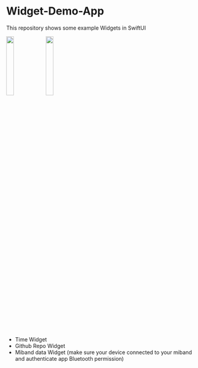 # Widget-Demo-App
This repository shows some example Widgets in SwiftUI

<img src="https://user-images.githubusercontent.com/28716129/193448984-c2d225e1-128b-4114-9859-0c276fc46370.jpg" width="20%" >
<img src="https://user-images.githubusercontent.com/28716129/193448987-ac3d312f-65d8-4794-829e-b8c2e7e41d21.JPG" width="20%" >


* Time Widget
* Github Repo Widget
* Miband data Widget (make sure your device connected to your miband and authenticate app Bluetooth permission)
